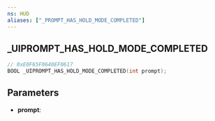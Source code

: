```yaml
---
ns: HUD
aliases: ["_PROMPT_HAS_HOLD_MODE_COMPLETED"]
---
```

## _UIPROMPT_HAS_HOLD_MODE_COMPLETED

```c
// 0xE0F65F0640EF0617
BOOL _UIPROMPT_HAS_HOLD_MODE_COMPLETED(int prompt);
```

## Parameters
* **prompt**:
